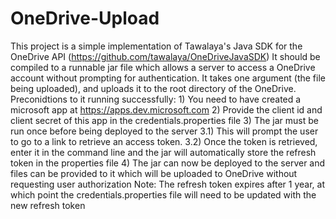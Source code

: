 # OneDrive-Upload
This project is a simple implementation of Tawalaya's Java SDK for the OneDrive API (https://github.com/tawalaya/OneDriveJavaSDK)
It should be compiled to a runnable jar file which allows a server to access a OneDrive account without prompting for authentication. It takes one argument (the file being uploaded), and uploads it to the root directory of the OneDrive.
Preconidtions to it running successfully:
	1) You need to have created a microsoft app at https://apps.dev.microsoft.com
	2) Provide the client id and client secret of this app in the credentials.properties file
	3) The jar must be run once before being deployed to the server
		3.1) This will prompt the user to go to a link to retrieve an access token. 
		3.2) Once the token is retrieved, enter it in the command line and the jar will automatically store the refresh token in the properties file
	4) The jar can now be deployed to the server and files can be provided to it which will be uploaded to OneDrive without requesting user authorization
Note: The refresh token expires after 1 year, at which point the credentials.properties file will need to be updated with the new refresh token 
